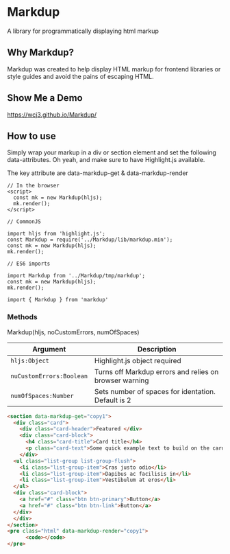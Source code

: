 # Markdup
A library for programmatically displaying html markup

## Why Markdup?

Markdup was created to help display HTML markup for frontend libraries or style guides and avoid the pains of escaping HTML.

## Show Me a Demo

https://wcj3.github.io/Markdup/

## How to use 

Simply wrap your markup in a div or section element and set the following data-attributes. Oh yeah, and make sure to have Highlight.js available.

The key attribute are data-markdup-get & data-markdup-render

```
// In the browser
<script>
  const mk = new Markdup(hljs);
  mk.render();
</script>

// CommonJS

import hljs from 'highlight.js';
const Markdup = require('../Markdup/lib/markdup.min');
const mk = new Markdup(hljs);
mk.render();

// ES6 imports

import Markdup from '../Markdup/tmp/markdup';
const mk = new Markdup(hljs);
mk.render();

import { Markdup } from 'markdup'
```

### Methods
Markdup(hljs, noCustomErrors, numOfSpaces)

| Argument | Description |
| --- | --- |
| `hljs:Object` | Highlight.js object required  |
| `nuCustomErrors:Boolean` | Turns off Markdup errors and relies on browser warning   |
| `numOfSpaces:Number` | Sets number of spaces for identation. Default is 2   |

```html
<section data-markdup-get="copy1">
  <div class="card">
    <div class="card-header">Featured </div>
    <div class="card-block">
      <h4 class="card-title">Card title</h4>
      <p class="card-text">Some quick example text to build on the card title and make up the bulk of the card's content</p>
    </div>
  <ul class="list-group list-group-flush">
    <li class="list-group-item">Cras justo odio</li>
    <li class="list-group-item">Dapibus ac facilisis in</li>
    <li class="list-group-item">Vestibulum at eros</li>
  </ul>
  <div class="card-block">
    <a href="#" class="btn btn-primary">Button</a>
    <a href="#" class="btn btn-link">Button</a>
  </div>
  </div>
</section>
<pre class="html" data-markdup-render="copy1">
	  <code></code>
</pre>
```
